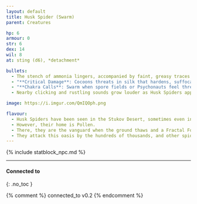 ```yaml
---
layout: default
title: Husk Spider (Swarm)
parent: Creatures

hp: 6
armour: 0
str: 6
dex: 14
wil: 8
at: sting (d6), *detachment*

bullets:
  - The stench of ammonia lingers, accompanied by faint, greasy traces left by their skittering legs.
  - "**Critical Damage**: Cocoons threats in silk that hardens, suffocating the target under layers of interwoven fibers (d4 infection per round)."
  - "**Chakra Calls**: Swarm when spore fields or Psychonauts feel threatened."
  - Nearby clicking and rustling sounds grow louder as Husk Spiders approach.

image: https://i.imgur.com/QmIQOph.png

flavour:
  - Husk Spiders have been seen in the Stukov Desert, sometimes even in Borca.
  - However, their home is Pollen.
  - There, they are the vanguard when the ground thaws and a Fractal Forest comes to the surface.
  - They attack this oasis by the hundreds of thousands, and other spiders and centipedes follow the pheromone contained in their silk.
---
```


{% include statblock_npc.md %}

---
#### Connected to
{: .no_toc }

<!-- QueryToSerialize: LIST without ID "["+ title + "](https://terra-campaigns.github.io/" + regexreplace(file.path, ".md", "") + ")" + ", from " + regexreplace(file.folder, "^[^\/]*\/", "") FROM ([[]]) OR outgoing([[]]) WHERE (file.path != this.file.path AND title != null) SORT file.folder DESC -->


{% comment %}
connected_to v0.2
{% endcomment %}
